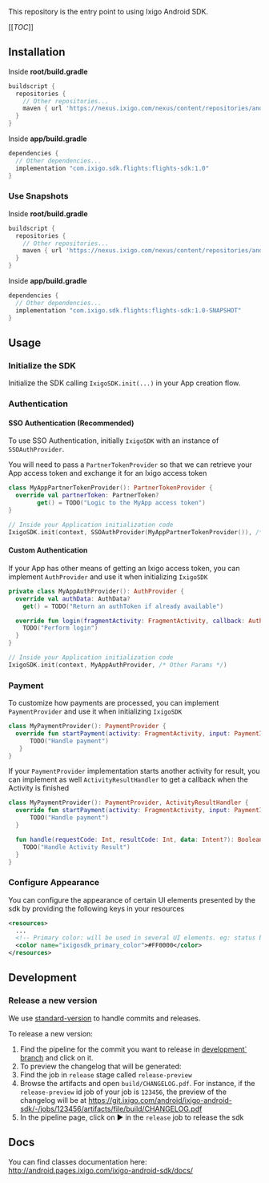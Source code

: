 This repository is the entry point to using Ixigo Android SDK.

[[_TOC_]]

## Installation

Inside **root/build.gradle**

```groovy
buildscript {
  repositories {
    // Other repositories...
    maven { url 'https://nexus.ixigo.com/nexus/content/repositories/androidshared' }
  }
}
```

Inside **app/build.gradle**

```groovy
dependencies {
  // Other dependencies...
  implementation "com.ixigo.sdk.flights:flights-sdk:1.0"
}
```

### Use Snapshots

Inside **root/build.gradle**

```groovy
buildscript {
  repositories {
    // Other repositories...
    maven { url 'https://nexus.ixigo.com/nexus/content/repositories/androidshared-snapshots' }
  }
}
```

Inside **app/build.gradle**

```groovy
dependencies {
  // Other dependencies...
  implementation "com.ixigo.sdk.flights:flights-sdk:1.0-SNAPSHOT"
}
```

## Usage

### Initialize the SDK

Initialize the SDK calling `IxigoSDK.init(...)` in your App creation flow.

### Authentication

#### SSO Authentication (Recommended)

To use SSO Authentication, initially `IxigoSDK` with an instance of `SSOAuthProvider`.

You will need to pass a `PartnerTokenProvider` so that we can retrieve your App access token and exchange it for an Ixigo access token

```kotlin
class MyAppPartnerTokenProvider(): PartnerTokenProvider {
  override val partnerToken: PartnerToken?
        get() = TODO("Logic to the MyApp access token")
}

// Inside your Application initialization code
IxigoSDK.init(context, SSOAuthProvider(MyAppPartnerTokenProvider()), /* Other Params */)
```

#### Custom Authentication

If your App has other means of getting an Ixigo access token, you can implement `AuthProvider` and use it when initializing `IxigoSDK`

```kotlin
private class MyAppAuthProvider(): AuthProvider {   
  override val authData: AuthData?
    get() = TODO("Return an authToken if already available")

  override fun login(fragmentActivity: FragmentActivity, callback: AuthCallback): Boolean {
    TODO("Perform login")
  }
}

// Inside your Application initialization code
IxigoSDK.init(context, MyAppAuthProvider, /* Other Params */)
```

### Payment

To customize how payments are processed, you can implement `PaymentProvider` and use it when initializing `IxigoSDK`

```kotlin
class MyPaymentProvider(): PaymentProvider {
  override fun startPayment(activity: FragmentActivity, input: PaymentInput, callback: PaymentCallback): Boolean {
      TODO("Handle payment")
   }
}
```

If your `PaymentProvider` implementation starts another activity for result, you can implement as well `ActivityResultHandler` to get a callback when the Activity is finished

```kotlin
class MyPaymentProvider(): PaymentProvider, ActivityResultHandler {
  override fun startPayment(activity: FragmentActivity, input: PaymentInput, callback: PaymentCallback): Boolean {
      TODO("Handle payment")
  }

  fun handle(requestCode: Int, resultCode: Int, data: Intent?): Boolean {
    TODO("Handle Activity Result")
  }
}
```

### Configure Appearance

You can configure the appearance of certain UI elements presented by the sdk by providing the following keys in your resources

```xml
<resources>
  ...
  <!-- Primary color: will be used in several UI elements. eg: status bar bg color-->
  <color name="ixigosdk_primary_color">#FF0000</color>
</resources>
```

## Development

### Release a new version

We use [standard-version](https://github.com/conventional-changelog/standard-version) to handle commits and releases.

To release a new version:

1. Find the pipeline for the commit you want to release in [development` branch](https://git.ixigo.com/android/ixigo-android-sdk/-/pipelines?page=1&scope=all&ref=development&status=success) and click on it.
2. To preview the changelog that will be generated:
  1. Find the job in `release` stage called `release-preview`
  2. Browse the artifacts and open `build/CHANGELOG.pdf`. For instance, if the `release-preview` id job of your job is `123456`, the preview of the changelog will be at https://git.ixigo.com/android/ixigo-android-sdk/-/jobs/123456/artifacts/file/build/CHANGELOG.pdf
3. In the pipeline page, click on ▶ in the `release` job to release the sdk


## Docs

You can find classes documentation here: http://android.pages.ixigo.com/ixigo-android-sdk/docs/
